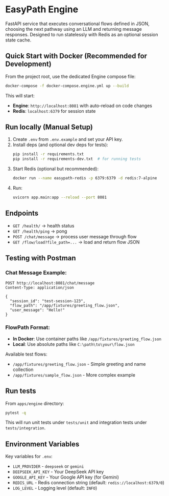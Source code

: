 # EasyPath Engine

FastAPI service that executes conversational flows defined in JSON, choosing the next pathway using an LLM and returning message responses. Designed to run statelessly with Redis as an optional session state cache.

## Quick Start with Docker (Recommended for Development)

From the project root, use the dedicated Engine compose file:

```bash
docker-compose -f docker-compose.engine.yml up --build
```

This will start:
- **Engine**: `http://localhost:8081` with auto-reload on code changes
- **Redis**: `localhost:6379` for session state

## Run locally (Manual Setup)

1. Create `.env` from `.env.example` and set your API key.
2. Install deps (and optional dev deps for tests):
   ```bash
   pip install -r requirements.txt
   pip install -r requirements-dev.txt  # for running tests
   ```
3. Start Redis (optional but recommended):
   ```bash
   docker run --name easypath-redis -p 6379:6379 -d redis:7-alpine
   ```
4. Run:
   ```bash
   uvicorn app.main:app --reload --port 8081
   ```

## Endpoints

- `GET /health/` → health status
- `GET /health/ping` → pong
- `POST /chat/message` → process user message through flow
- `GET /flow/load?file_path=...` → load and return flow JSON

## Testing with Postman

### Chat Message Example:
```http
POST http://localhost:8081/chat/message
Content-Type: application/json

{
  "session_id": "test-session-123",
  "flow_path": "/app/fixtures/greeting_flow.json",
  "user_message": "Hello!"
}
```

### FlowPath Format:
- **In Docker**: Use container paths like `/app/fixtures/greeting_flow.json`
- **Local**: Use absolute paths like `C:\path\to\your\flow.json`

Available test flows:
- `/app/fixtures/greeting_flow.json` - Simple greeting and name collection
- `/app/fixtures/sample_flow.json` - More complex example

## Run tests

From `apps/engine` directory:

```bash
pytest -q
```

This will run unit tests under `tests/unit` and integration tests under `tests/integration`.

## Environment Variables

Key variables for `.env`:
- `LLM_PROVIDER` - `deepseek` or `gemini`
- `DEEPSEEK_API_KEY` - Your DeepSeek API key
- `GOOGLE_API_KEY` - Your Google API key (for Gemini)
- `REDIS_URL` - Redis connection string (default: `redis://localhost:6379/0`)
- `LOG_LEVEL` - Logging level (default: `INFO`)



